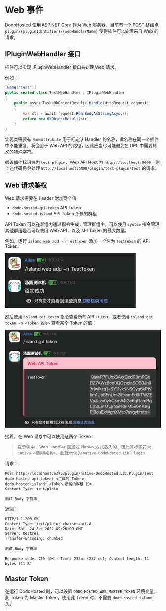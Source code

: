 # Web 事件

DodoHosted 使用 ASP.NET Core 作为 Web 服务器，目前有一个 POST 终结点 `plugin/{pluginIdentifier}/{webHandlerName}` 使得插件可以处理来自 Web 的请求。

## IPluginWebHandler 接口

插件可以实现 IPluginWebHandler 接口来处理 Web 请求。

例如：

```csharp
[Name("test")]
public sealed class TestWebHandler : IPluginWebHandler
{
    public async Task<OkObjectResult> Handle(HttpRequest request)
    {
        var str = await request.ReadBodyAsStringAsync();
        return new OkObjectResult(str);
    }
}
```

实现类需要有 `NameAttribute` 用于标定该 Handler 的名称，此名称在同一个插件中不能重复，将会用于 Web API 的路径，因此应当尽可能避免在 URL 中需要转义的特殊字符。

假设插件标识符为 `test-plugin`，Web API Host 为 `http://localhost:5000`，则上述代码将会处理 `http://localhost:5000/plugin/test-plugin/test` 的请求。

## Web 请求鉴权

Web 请求需要在 Header 附加两个值

- `dodo-hosted-api-token` API Token
- `dodo-hosted-island` API Token 所属的群组

API Token 可以在群组内通过指令生成，管理群组中，可以使用 `system` 指令管理其他群组是否可以使用 Web API，以及 API Token 的最大数量。

例如，运行 `island web add -n TestToken` 添加一个名为 `TestToken` 的 API Token:

![创建新的 WebAPI Token](./img/web-api-token-add-new.png)

然后使用 `island get token` 指令查看所有 API Token，或者使用 `island get token -n <Token 名称>` 查看某个 Token 的值：

![获取 WebAPI Token](./img/web-api-token-get.png)

接着，在 Web 请求中可以使用这两个 Token：

> 在示例中，Web Handler 是通过 Native 方式载入的，因此其标识符为 `native-<程序集名称>`，此处示例为 `native-DodoHosted.Lib.Plugin`

请求：

```http request
POST http://localhost:6375/plugin/native-DodoHosted.Lib.Plugin/test
dodo-hosted-api-token: <生成的 Token>
dodo-hosted-island: <Token 所属的群组 ID>
Content-Type: text/plain

测试 Body 字符串
```

返回：

```text
HTTP/1.1 200 OK
Content-Type: text/plain; charset=utf-8
Date: Sat, 24 Sep 2022 09:26:09 GMT
Server: Kestrel
Transfer-Encoding: chunked

测试 Body 字符串

Response code: 200 (OK); Time: 237ms (237 ms); Content length: 11 bytes (11 B)
```

## Master Token

在运行 DodoHosted 时，可以设置 `DODO_HOSTED_WEB_MASTER_TOKEN` 环境变量，此 Token 为 Master Token，使用此 Token 时，不需要 `dodo-hosted-island` 头。
